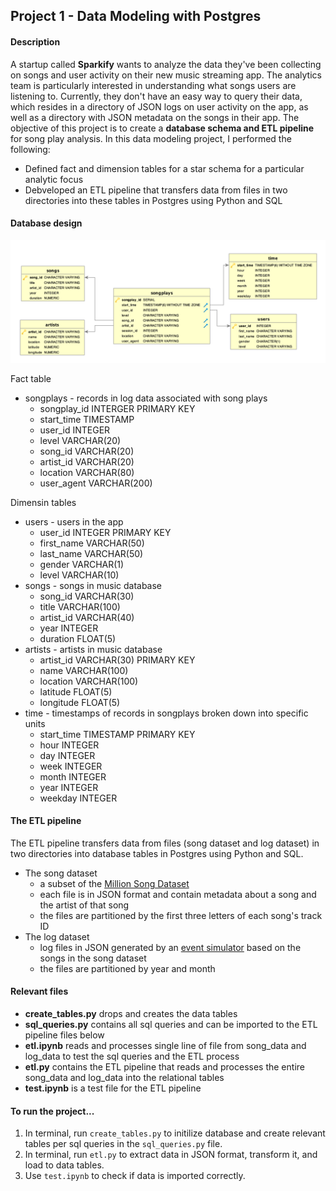 ## Project 1 - Data Modeling with Postgres

#### Description
A startup called **Sparkify** wants to analyze the data they've been collecting on songs and user activity on their new music streaming app. The analytics team is particularly interested in understanding what songs users are listening to. Currently, they don't have an easy way to query their data, which resides in a directory of JSON logs on user activity on the app, as well as a directory with JSON metadata on the songs in their app. The objective of this project is to create a **database schema and ETL pipeline** for song play analysis. In this data modeling project, I performed the following:

- Defined fact and dimension tables for a star schema for a particular analytic focus
- Debveloped an ETL pipeline that transfers data from files in two directories into these tables in Postgres using Python and SQL

#### Database design
![image](image/Song_ERD.png)

Fact table
- songplays - records in log data associated with song plays
  - songplay_id INTERGER PRIMARY KEY
  - start_time TIMESTAMP
  - user_id INTEGER
  - level VARCHAR(20)
  - song_id VARCHAR(20)
  - artist_id VARCHAR(20)
  - location VARCHAR(80)
  - user_agent VARCHAR(200)

Dimensin tables
- users - users in the app
  - user_id INTEGER PRIMARY KEY
  - first_name VARCHAR(50)
  - last_name VARCHAR(50)
  - gender VARCHAR(1)
  - level VARCHAR(10)
- songs - songs in music database
  - song_id VARCHAR(30)
  - title VARCHAR(100)
  - artist_id VARCHAR(40)
  - year INTEGER
  - duration FLOAT(5)
- artists - artists in music database
  - artist_id VARCHAR(30) PRIMARY KEY
  - name VARCHAR(100)
  - location VARCHAR(100)
  - latitude FLOAT(5)
  - longitude FLOAT(5)
- time - timestamps of records in songplays broken down into specific units
  - start_time TIMESTAMP PRIMARY KEY
  - hour INTEGER
  - day INTEGER
  - week INTEGER
  - month INTEGER
  - year INTEGER
  - weekday INTEGER

#### The ETL pipeline
The ETL pipeline transfers data from files (song dataset and log dataset) in two directories into database tables in Postgres using Python and SQL.
- The song dataset
    - a subset of the [Million Song Dataset](http://millionsongdataset.com/)
    - each file is in JSON format and contain metadata about a song and the artist of that song
    - the files are partitioned by the first three letters of each song's track ID
- The log dataset
    - log files in JSON generated by an [event simulator](https://github.com/Interana/eventsim) based on the songs in the song dataset
    - the files are partitioned by year and month

#### Relevant files
- **create_tables.py** drops and creates the data tables
- **sql_queries.py** contains all sql queries and can be imported to the ETL pipeline files below
- **etl.ipynb** reads and processes single line of file from song_data and log_data to test the sql queries and the ETL process
- **etl.py** contains the ETL pipeline that reads and processes the entire song_data and log_data into the relational tables
- **test.ipynb** is a test file for the ETL pipeline

#### To run the project...
1. In terminal, run ```create_tables.py``` to initilize database and create relevant tables per sql queries in the ```sql_queries.py``` file.
2. In terminal, run ```etl.py``` to extract data in JSON format, transform it, and load to data tables.
3. Use ```test.ipynb``` to check if data is imported correctly.
